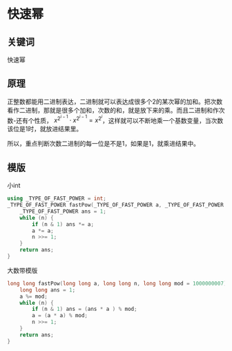 # 快速幂

## 关键词

快速幂

## 原理

正整数都能用二进制表达，二进制就可以表达成很多个2的某次幂的加和。把次数看作二进制，那就是很多个加和，次数的和，就是放下来的乘。而且二进制和作次数-还有个性质， $x^{2^{i-1}}\cdot x^{2^{i-1}}=x^{2^i}$，这样就可以不断地乘一个基数变量，当次数该位是1时，就放进结果里。

所以，重点判断次数二进制的每一位是不是1，如果是1，就乘进结果中。

## 模版

小int

```cpp
using _TYPE_OF_FAST_POWER = int;
_TYPE_OF_FAST_POWER fastPow(_TYPE_OF_FAST_POWER a, _TYPE_OF_FAST_POWER n) {
    _TYPE_OF_FAST_POWER ans = 1;
    while (n) {
        if (n & 1) ans *= a;
        a *= a;
        n >>= 1;
    }
    return ans;
}
```

大数带模版

```cpp
long long fastPow(long long a, long long n, long long mod = 1000000007) {
    long long ans = 1;
    a %= mod;
    while (n) {
        if (n & 1) ans = (ans * a ) % mod;
        a = (a * a) % mod;
        n >>= 1;
    }
    return ans;
}
```

